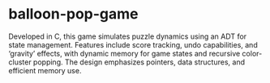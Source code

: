 # balloon-pop-game
Developed in C, this game simulates puzzle dynamics using an ADT for state management. Features include score tracking, undo capabilities, and ‘gravity’ effects, with dynamic memory for game states and recursive color-cluster popping. The design emphasizes pointers, data structures, and efficient memory use.
